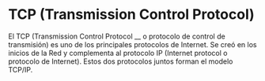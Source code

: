 # TCP (Transmission Control Protocol)

El TCP (Transmission Control Protocol __ o protocolo de control de transmisión) es uno de los principales protocolos de Internet. Se creó en los inicios de la Red y complementa al protocolo IP (Internet protocol o protocolo de Internet). Estos dos protocolos juntos forman el modelo TCP/IP.
